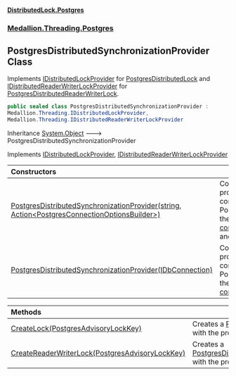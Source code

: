 #### [DistributedLock.Postgres](README.md 'README')
### [Medallion.Threading.Postgres](Medallion.Threading.Postgres.md 'Medallion.Threading.Postgres')

## PostgresDistributedSynchronizationProvider Class

Implements [IDistributedLockProvider](https://github.com/madelson/DistributedLock/tree/default-documentation/docs/api/DistributedLock.Core/IDistributedLockProvider.md 'Medallion.Threading.IDistributedLockProvider') for [PostgresDistributedLock](PostgresDistributedLock.md 'Medallion.Threading.Postgres.PostgresDistributedLock') and  
[IDistributedReaderWriterLockProvider](https://github.com/madelson/DistributedLock/tree/default-documentation/docs/api/DistributedLock.Core/IDistributedReaderWriterLockProvider.md 'Medallion.Threading.IDistributedReaderWriterLockProvider') for [PostgresDistributedReaderWriterLock](PostgresDistributedReaderWriterLock.md 'Medallion.Threading.Postgres.PostgresDistributedReaderWriterLock').

```csharp
public sealed class PostgresDistributedSynchronizationProvider :
Medallion.Threading.IDistributedLockProvider,
Medallion.Threading.IDistributedReaderWriterLockProvider
```

Inheritance [System.Object](https://docs.microsoft.com/en-us/dotnet/api/System.Object 'System.Object') &#129106; PostgresDistributedSynchronizationProvider

Implements [IDistributedLockProvider](https://github.com/madelson/DistributedLock/tree/default-documentation/docs/api/DistributedLock.Core/IDistributedLockProvider.md 'Medallion.Threading.IDistributedLockProvider'), [IDistributedReaderWriterLockProvider](https://github.com/madelson/DistributedLock/tree/default-documentation/docs/api/DistributedLock.Core/IDistributedReaderWriterLockProvider.md 'Medallion.Threading.IDistributedReaderWriterLockProvider')

| Constructors | |
| :--- | :--- |
| [PostgresDistributedSynchronizationProvider(string, Action&lt;PostgresConnectionOptionsBuilder&gt;)](PostgresDistributedSynchronizationProvider..ctor.eWR3ijjn8fn/O9iDMaj84A.md 'Medallion.Threading.Postgres.PostgresDistributedSynchronizationProvider.PostgresDistributedSynchronizationProvider(string, System.Action<Medallion.Threading.Postgres.PostgresConnectionOptionsBuilder>)') | Constructs a provider which connects to Postgres using the provided [connectionString](PostgresDistributedSynchronizationProvider..ctor.eWR3ijjn8fn/O9iDMaj84A.md#Medallion.Threading.Postgres.PostgresDistributedSynchronizationProvider.PostgresDistributedSynchronizationProvider(string,System.Action_Medallion.Threading.Postgres.PostgresConnectionOptionsBuilder_).connectionString 'Medallion.Threading.Postgres.PostgresDistributedSynchronizationProvider.PostgresDistributedSynchronizationProvider(string, System.Action<Medallion.Threading.Postgres.PostgresConnectionOptionsBuilder>).connectionString') and [options](PostgresDistributedSynchronizationProvider..ctor.eWR3ijjn8fn/O9iDMaj84A.md#Medallion.Threading.Postgres.PostgresDistributedSynchronizationProvider.PostgresDistributedSynchronizationProvider(string,System.Action_Medallion.Threading.Postgres.PostgresConnectionOptionsBuilder_).options 'Medallion.Threading.Postgres.PostgresDistributedSynchronizationProvider.PostgresDistributedSynchronizationProvider(string, System.Action<Medallion.Threading.Postgres.PostgresConnectionOptionsBuilder>).options'). |
| [PostgresDistributedSynchronizationProvider(IDbConnection)](PostgresDistributedSynchronizationProvider..ctor.ckDCmo/6Rn0lmgbFNQtUvw.md 'Medallion.Threading.Postgres.PostgresDistributedSynchronizationProvider.PostgresDistributedSynchronizationProvider(System.Data.IDbConnection)') | Constructs a provider which connects to Postgres using the provided [connection](PostgresDistributedSynchronizationProvider..ctor.ckDCmo/6Rn0lmgbFNQtUvw.md#Medallion.Threading.Postgres.PostgresDistributedSynchronizationProvider.PostgresDistributedSynchronizationProvider(System.Data.IDbConnection).connection 'Medallion.Threading.Postgres.PostgresDistributedSynchronizationProvider.PostgresDistributedSynchronizationProvider(System.Data.IDbConnection).connection'). |

| Methods | |
| :--- | :--- |
| [CreateLock(PostgresAdvisoryLockKey)](PostgresDistributedSynchronizationProvider.CreateLock.GJPVJ6V91GLdKcIfqFwqeA.md 'Medallion.Threading.Postgres.PostgresDistributedSynchronizationProvider.CreateLock(Medallion.Threading.Postgres.PostgresAdvisoryLockKey)') | Creates a [PostgresDistributedLock](PostgresDistributedLock.md 'Medallion.Threading.Postgres.PostgresDistributedLock') with the provided [key](PostgresDistributedSynchronizationProvider.CreateLock.GJPVJ6V91GLdKcIfqFwqeA.md#Medallion.Threading.Postgres.PostgresDistributedSynchronizationProvider.CreateLock(Medallion.Threading.Postgres.PostgresAdvisoryLockKey).key 'Medallion.Threading.Postgres.PostgresDistributedSynchronizationProvider.CreateLock(Medallion.Threading.Postgres.PostgresAdvisoryLockKey).key'). |
| [CreateReaderWriterLock(PostgresAdvisoryLockKey)](PostgresDistributedSynchronizationProvider.CreateReaderWriterLock.N41hd49fnwW4xwtKSKqA9Q.md 'Medallion.Threading.Postgres.PostgresDistributedSynchronizationProvider.CreateReaderWriterLock(Medallion.Threading.Postgres.PostgresAdvisoryLockKey)') | Creates a [PostgresDistributedReaderWriterLock](PostgresDistributedReaderWriterLock.md 'Medallion.Threading.Postgres.PostgresDistributedReaderWriterLock') with the provided [key](PostgresDistributedSynchronizationProvider.CreateReaderWriterLock.N41hd49fnwW4xwtKSKqA9Q.md#Medallion.Threading.Postgres.PostgresDistributedSynchronizationProvider.CreateReaderWriterLock(Medallion.Threading.Postgres.PostgresAdvisoryLockKey).key 'Medallion.Threading.Postgres.PostgresDistributedSynchronizationProvider.CreateReaderWriterLock(Medallion.Threading.Postgres.PostgresAdvisoryLockKey).key'). |
